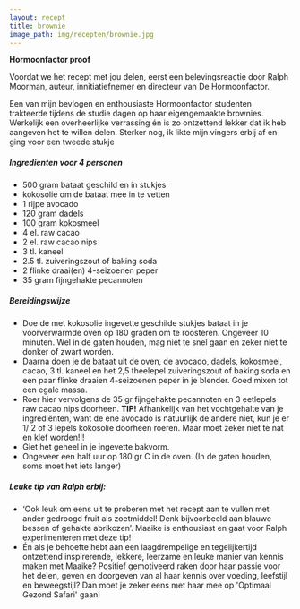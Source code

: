 ```yaml
---
layout: recept
title: brownie
image_path: img/recepten/brownie.jpg
---
```


**Hormoonfactor proof**

Voordat we het recept met jou delen, eerst een belevingsreactie door Ralph Moorman, auteur, innitiatiefnemer en directeur van De Hormoonfactor.

Een van mijn bevlogen en enthousiaste Hormoonfactor studenten trakteerde tijdens de studie dagen op haar eigengemaakte brownies. Werkelijk een overheerlijke verrassing én is zo ontzettend lekker dat ik heb aangeven het te willen delen. Sterker nog, ik likte mijn vingers erbij af en ging voor een tweede stukje


##### Ingredienten voor <span class="personen">4</span> personen

* <span class="volume">500</span> gram bataat geschild en in stukjes
*  kokosolie om de bataat mee in te vetten
* <span class="volume">1</span> rijpe avocado
* <span class="volume">120</span> gram dadels
* <span class="volume">100</span> gram kokosmeel
* <span class="volume">4</span> el. raw cacao
* <span class="volume">2</span> el. raw cacao nips
* <span class="volume">3</span> tl. kaneel
* <span class="volume">2.5</span> tl. zuiveringszout of baking soda
* <span class="volume">2</span> flinke draai(en) 4-seizoenen peper
* <span class="volume">35</span> gram fijngehakte pecannoten


##### Bereidingswijze
* Doe de met kokosolie ingevette geschilde stukjes bataat in je voorverwarmde oven op 180 graden om te roosteren. Ongeveer 10 minuten. Wel in de gaten houden, mag niet te snel gaan en zeker niet te donker of zwart worden.
* Daarna doen je de bataat uit de oven, de avocado, dadels, kokosmeel, cacao, 3 tl. kaneel en het 2,5 theelepel zuiveringszout of baking soda en een paar flinke draaien 4-seizoenen peper in je blender. Goed mixen tot een egale massa.
* Roer hier vervolgens de 35 gr fijngehakte pecannoten en 3 eetlepels raw cacao nips doorheen.
**TIP!** Afhankelijk van het vochtgehalte van je ingrediënten, want de ene avocado is natuurlijk de andere niet, kun je er 1/ 2 of 3 lepels kokosolie doorheen roeren. Maar moet zeker niet te nat en klef worden!!!
* Giet het geheel in je ingevette bakvorm.
* Ongeveer een half uur op 180 gr C in de oven. (In de gaten houden, soms moet het iets langer)


##### Leuke tip van Ralph erbij:
* ‘Ook leuk om eens uit te proberen met het recept aan te vullen met ander gedroogd fruit als zoetmiddel! Denk bijvoorbeeld aan blauwe bessen of gehakte abrikozen’. Maaike is enthousiast en gaat voor Ralph experimenteren met deze tip!
* Én als je behoefte hebt aan een laagdrempelige en tegelijkertijd ontzettend inspirerende, lekkere, leerzame en leuke manier van kennis maken met Maaike? Positief gemotiveerd raken door haar passie voor het delen, geven en doorgeven van al haar kennis over voeding, leefstijl en beweegstijl? Dan moet je zeker eens met haar mee op 'Optimaal Gezond Safari' gaan!
